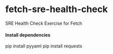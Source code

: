 # fetch-sre-health-check
SRE Health Check Exercise for Fetch

#### Install dependencies
pip install pyyaml
pip install requests
